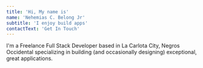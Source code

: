 ```yaml
---
title: 'Hi, My name is'
name: 'Nehemias C. Belong Jr'
subtitle: 'I enjoy build apps'
contactText: 'Get In Touch'
---
```


I'm a Freelance Full Stack Developer based in La Carlota City, Negros Occidental specializing in building (and occasionally designing) exceptional, great applications.
